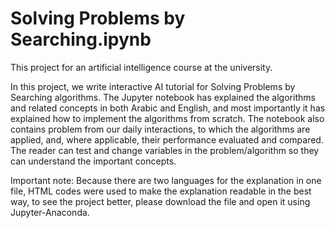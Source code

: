 # Solving Problems by Searching.ipynb

This project for an artificial intelligence course at the university.

In this project, we write interactive AI tutorial for Solving Problems by Searching algorithms. The Jupyter notebook has explained the algorithms and related concepts in both Arabic and English, and most importantly it has explained how to implement the algorithms from scratch. The notebook also contains problem from our daily interactions, to which the algorithms are applied, and, where applicable, their performance evaluated and compared. The reader can test and change variables in the problem/algorithm so they can understand the important concepts.

Important note: Because there are two languages for the explanation in one file, HTML codes were used to make the explanation readable in the best way, to see the project better, please download the file and open it using Jupyter-Anaconda.
